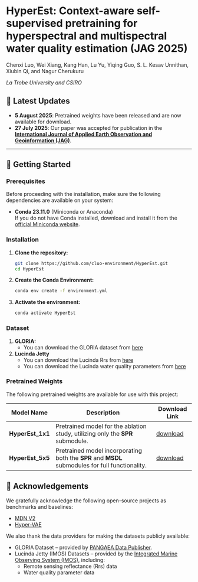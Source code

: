 # HyperEst: Context-aware self-supervised pretraining for hyperspectral and multispectral water quality estimation (JAG 2025)

Chenxi Luo, Wei Xiang, Kang Han, Lu Yu, Yiqing Guo, S. L. Kesav Unnithan, Xiubin Qi, and Nagur Cherukuru

*La Trobe University and CSIRO*

## 📢 Latest Updates
- **5 August 2025**: Pretrained weights have been released and are now available for download.  
- **27 July 2025**: Our paper was accepted for publication in the **[International Journal of Applied Earth Observation and Geoinformation (JAG)](https://www.sciencedirect.com/journal/international-journal-of-applied-earth-observation-and-geoinformation)**.
---

## 🚀 Getting Started

### Prerequisites

Before proceeding with the installation, make sure the following dependencies are available on your system:

- **Conda 23.11.0** (Miniconda or Anaconda)  
  If you do not have Conda installed, download and install it from the [official Miniconda website](https://docs.conda.io/en/latest/miniconda.html).


### Installation

1.  **Clone the repository:**
    ```bash
    git clone https://github.com/cluo-environment/HyperEst.git
    cd HyperEst
    ```
2.  **Create the Conda Environment:**
    ```bash
    conda env create -f environment.yml
    ```
3.  **Activate the environment:**
    ```bash
    conda activate HyperEst
    ```
### Dataset

1. **GLORIA:**
   * You can download the GLORIA dataset from [here](https://download.pangaea.de/dataset/948492/files/GLORIA-2022.zip)
2. **Lucinda Jetty**
   * You can download the Lucinda Rrs from [here](https://thredds.aodn.org.au/thredds/catalog/IMOS/SRS/OC/LJCO/catalog.html)
   * You can download the Lucinda water quality parameters from [here](https://thredds.aodn.org.au/thredds/catalog/IMOS/SRS/OC/BODBAW/catalog.html)

### Pretrained Weights

The following pretrained weights are available for use with this project:

| Model Name              | Description                                                                 | Download Link |
|-------------------------|-----------------------------------------------------------------------------|---------------|
| **HyperEst_1x1** | Pretrained model for the ablation study, utilizing only the **SPR** submodule. | [download](https://raw.githubusercontent.com/cluo-environment/HyperEst/refs/heads/main/pretrained/HyperEst_1x1.pth) |
| **HyperEst_5x5**         | Pretrained model incorporating both the **SPR** and **MSDL** submodules for full functionality. | [download](https://raw.githubusercontent.com/cluo-environment/HyperEst/refs/heads/main/pretrained/HyperEst_5x5.pth) |

## 🙌 Acknowledgements

We gratefully acknowledge the following open-source projects as benchmarks and baselines:  

* [MDN V2](https://github.com/ryan-edward-oshea/MDN_V2/tree/48d29db949bc8db6de41c1590d92836123c4ec2d)  
* [Hyper-VAE](https://github.com/CASELabCode/Jiadong-HyperVAE.git)  

We also thank the data providers for making the datasets publicly available:  

* GLORIA Dataset – provided by [PANGAEA Data Publisher](https://doi.org/10.1594/PANGAEA.948492).  
* Lucinda Jetty (IMOS) Datasets – provided by the [Integrated Marine Observing System (IMOS)](https://imos.org.au/), including:  
  * Remote sensing reflectance (Rrs) data  
  * Water quality parameter data  